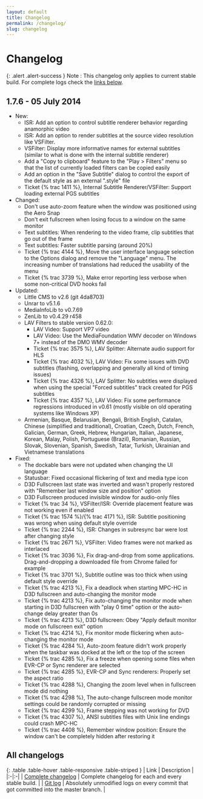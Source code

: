 ```yaml
---
layout: default
title: Changelog
permalink: /changelog/
slug: changelog
---
```


# Changelog

{: .alert .alert-success }
Note
: This changelog only applies to current stable build.
For complete logs check the [links below](#all-changelogs).


## 1.7.6 - 05 July 2014
* New:
  * ISR: Add an option to control subtitle renderer behavior regarding anamorphic video
  * ISR: Add an option to render subtitles at the source video resolution like VSFilter.
  * VSFilter: Display more informative names for external subtitles (similar to what is done with the internal subtitle renderer)
  * Add a "Copy to clipboard" feature to the "Play > Filters" menu so that the list of currently loaded filters can be copied easily
  * Add an option in the "Save Subtitle" dialog to control the export of the default style as an external ".style" file
  * Ticket {% trac 1411 %}, Internal Subtitle Renderer/VSFilter: Support loading external PGS subtitles
* Changed:
  * Don't use auto-zoom feature when the window was positioned using the Aero Snap
  * Don't exit fullscreen when losing focus to a window on the same monitor
  * Text subtitles: When rendering to the video frame, clip subtitles that go out of the frame
  * Text subtitles: Faster subtitle parsing (around 20%)
  * Ticket {% trac 4144 %}, Move the user interface language selection to the Options dialog and remove the "Language" menu.
    The increasing number of translations had reduced the usability of the menu
  * Ticket {% trac 3739 %}, Make error reporting less verbose when some non-critical DVD hooks fail
* Updated:
  * Little CMS to v2.6 (git 4da8703)
  * Unrar to v5.1.6
  * MediaInfoLib to v0.7.69
  * ZenLib to v0.4.29 r458
  * LAV Filters to stable version 0.62.0:
      * LAV Video: Support VP7 video
      * LAV Video: Use the MediaFoundation WMV decoder on Windows 7+ instead of the DMO WMV decoder
      * Ticket {% trac 3575 %}, LAV Splitter: Alternate audio support for HLS
      * Ticket {% trac 4032 %}, LAV Video: Fix some issues with DVD subtitles (flashing, overlapping and generally all kind of timing issues)
      * Ticket {% trac 4326 %}, LAV Splitter: No subtitles were displayed when using the special "Forced subtitles" track created for PGS subtitles
      * Ticket {% trac 4357 %}, LAV Video: Fix some performance regressions introduced in v0.61 (mostly visible on old operating systems like Windows XP)
  * Armenian, Basque, Belarusian, Bengali, British English, Catalan, Chinese (simplified and traditional), Croatian,
    Czech, Dutch, French, Galician, German, Greek, Hebrew, Hungarian, Italian, Japanese, Korean, Malay, Polish, Portuguese (Brazil),
    Romanian, Russian, Slovak, Slovenian, Spanish, Swedish, Tatar, Turkish, Ukrainian and Vietnamese translations
* Fixed:
  * The dockable bars were not updated when changing the UI language
  * Statusbar: Fixed occasional flickering of text and media type icon
  * D3D Fullscreen last state was inverted and wasn't properly restored with "Remember last window size and position" option
  * D3D Fullscreen produced invisible window for audio-only files
  * Ticket {% trac 34 %}, VSFilter/ISR: Override placement feature was not working even if enabled
  * Ticket {% trac 1574 %}/{% trac 4171 %}, ISR: Subtitle positioning was wrong when using default style override
  * Ticket {% trac 2244 %}, ISR: Changes in subresync bar were lost after changing style
  * Ticket {% trac 2671 %}, VSFilter: Video frames were not marked as interlaced
  * Ticket {% trac 3036 %}, Fix drag-and-drop from some applications. Drag-and-dropping a downloaded file from Chrome failed for example
  * Ticket {% trac 3701 %}, Subtitle outline was too thick when using default style override
  * Ticket {% trac 4213 %}, Fix a deadlock when starting MPC-HC in D3D fullscreen and auto-changing the monitor mode
  * Ticket {% trac 4213 %}, Fix auto-changing the monitor mode when starting in D3D fullscreen with "play 0 time" option
    or the auto-change delay greater than 0s
  * Ticket {% trac 4213 %}, D3D fullscreen: Obey "Apply default monitor mode on fullscreen exit" option
  * Ticket {% trac 4214 %}, Fix monitor mode flickering when auto-changing the monitor mode
  * Ticket {% trac 4284 %}, Auto-zoom feature didn't work properly when the taskbar was docked at the left or the top of the screen
  * Ticket {% trac 4285 %}, Fix a freeze when opening some files when EVR-CP or Sync renderer are selected
  * Ticket {% trac 4285 %}, EVR-CP and Sync renderers: Properly set the aspect ratio
  * Ticket {% trac 4288 %}, Changing the zoom level when in fullscreen mode did nothing
  * Ticket {% trac 4298 %}, The auto-change fullscreen mode monitor settings could be randomly corrupted or missing
  * Ticket {% trac 4299 %}, Frame stepping was not working for DVD
  * Ticket {% trac 4307 %}, ANSI subtitles files with Unix line endings could crash MPC-HC
  * Ticket {% trac 4408 %}, Remember window position: Ensure the window can't be completely hidden after restoring it


## All changelogs

{: .table .table-hover .table-responsive .table-striped }
| Link | Description |
|:-|:-|
| [Complete changelog](https://trac.mpc-hc.org/wiki/Changelog) | Complete changelog for each and every stable build. |
| [Git log](https://github.com/mpc-hc/mpc-hc/commits/master/) | Absolutely unmodified logs on every commit that got committed into the master branch. |
